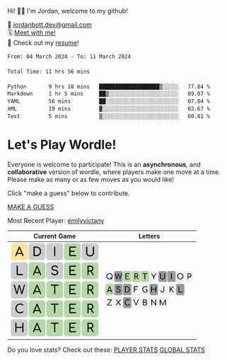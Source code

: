 
Hi! 👋🏼 I'm Jordan, welcome to my github!

📨 jordanbott.dev@gmail.com <br/>
🗓️ [Meet with me!](https://calendly.com/jordanbott-dev/30min?back=1&month=2024-02) <br/>
📝 Check out my <a href="./Jordan%20Bott%20Resume.pdf" target="_blank">resume</a>! <br/>


<!--START_SECTION:waka-->

```txt
From: 04 March 2024 - To: 11 March 2024

Total Time: 11 hrs 56 mins

Python       9 hrs 18 mins   ███████████████████▒░░░░░   77.84 %
Markdown     1 hr 5 mins     ██▒░░░░░░░░░░░░░░░░░░░░░░   09.07 %
YAML         56 mins         ██░░░░░░░░░░░░░░░░░░░░░░░   07.84 %
XML          19 mins         ▓░░░░░░░░░░░░░░░░░░░░░░░░   02.67 %
Text         5 mins          ▒░░░░░░░░░░░░░░░░░░░░░░░░   00.81 %
```

<!--END_SECTION:waka-->

# Let's Play Wordle!

Everyone is welcome to participate! This is an **asynchronous**, and **collaborative** version of wordle, where players make one move at a time. Please make as many or as few moves as you would like!

Click "make a guess" below to contribute.

[MAKE A GUESS](https://github.com/jordan-bott/jordan-bott/issues/new?assignees=&labels=&projects=&template=wordle_guess.md&title=wordleguess%7C%5BPUT+5+LETTER+WORD+HERE%5D)

Most Recent Player: [emilyvictany](https://github.com/emilyvictany)

| Current Game | Letters |
| ------------ | ------- |
| <img src="./wordle/tiles/yellow/A.svg" width="40" /><img src="./wordle/tiles/grey/D.svg" width="40" /><img src="./wordle/tiles/grey/I.svg" width="40" /><img src="./wordle/tiles/green/E.svg" width="40" /><img src="./wordle/tiles/grey/U.svg" width="40" /><br/><img src="./wordle/tiles/grey/L.svg" width="40" /><img src="./wordle/tiles/green/A.svg" width="40" /><img src="./wordle/tiles/grey/S.svg" width="40" /><img src="./wordle/tiles/green/E.svg" width="40" /><img src="./wordle/tiles/green/R.svg" width="40" /><br/><img src="./wordle/tiles/grey/W.svg" width="40" /><img src="./wordle/tiles/green/A.svg" width="40" /><img src="./wordle/tiles/green/T.svg" width="40" /><img src="./wordle/tiles/green/E.svg" width="40" /><img src="./wordle/tiles/green/R.svg" width="40" /><br/><img src="./wordle/tiles/grey/C.svg" width="40" /><img src="./wordle/tiles/green/A.svg" width="40" /><img src="./wordle/tiles/green/T.svg" width="40" /><img src="./wordle/tiles/green/E.svg" width="40" /><img src="./wordle/tiles/green/R.svg" width="40" /><br/><img src="./wordle/tiles/grey/H.svg" width="40" /><img src="./wordle/tiles/green/A.svg" width="40" /><img src="./wordle/tiles/green/T.svg" width="40" /><img src="./wordle/tiles/green/E.svg" width="40" /><img src="./wordle/tiles/green/R.svg" width="40" /><br/> | <img src="./wordle/letters/white/Q.svg" width="20" /><img src="./wordle/letters/grey/W.svg" width="20" /><img src="./wordle/letters/green/E.svg" width="20" /><img src="./wordle/letters/green/R.svg" width="20" /><img src="./wordle/letters/green/T.svg" width="20" /><img src="./wordle/letters/white/Y.svg" width="20" /><img src="./wordle/letters/grey/U.svg" width="20" /><img src="./wordle/letters/grey/I.svg" width="20" /><img src="./wordle/letters/white/O.svg" width="20" /><img src="./wordle/letters/white/P.svg" width="20" /><br /><img src="./wordle/letters/green/A.svg" width="20" /><img src="./wordle/letters/grey/S.svg" width="20" /><img src="./wordle/letters/grey/D.svg" width="20" /><img src="./wordle/letters/white/F.svg" width="20" /><img src="./wordle/letters/white/G.svg" width="20" /><img src="./wordle/letters/grey/H.svg" width="20" /><img src="./wordle/letters/white/J.svg" width="20" /><img src="./wordle/letters/white/K.svg" width="20" /><img src="./wordle/letters/grey/L.svg" width="20" /><br /><img src="./wordle/letters/white/Z.svg" width="20" /><img src="./wordle/letters/white/X.svg" width="20" /><img src="./wordle/letters/grey/C.svg" width="20" /><img src="./wordle/letters/white/V.svg" width="20" /><img src="./wordle/letters/white/B.svg" width="20" /><img src="./wordle/letters/white/N.svg" width="20" /><img src="./wordle/letters/white/M.svg" width="20" /> |

Do you love stats? Check out these:
[PLAYER STATS](./wordle/stat_sheets/PlayerData.md)   [GLOBAL STATS](./wordle/stat_sheets/GlobalData.md)

